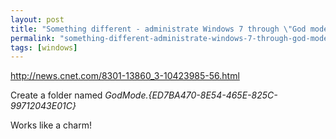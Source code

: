 ```yaml
---
layout: post
title: "Something different - administrate Windows 7 through \"God mode\""
permalink: "something-different-administrate-windows-7-through-god-mode"
tags: [windows]
---
```


<a href="http://news.cnet.com/8301-13860_3-10423985-56.html">http://news.cnet.com/8301-13860_3-10423985-56.html</a>

Create a folder named <em>GodMode.{ED7BA470-8E54-465E-825C-99712043E01C}</em>

Works like a charm!

